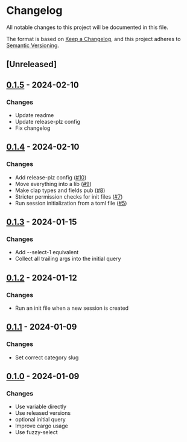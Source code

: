 # Changelog
All notable changes to this project will be documented in this file.

The format is based on [Keep a Changelog](https://keepachangelog.com/en/1.0.0/),
and this project adheres to [Semantic Versioning](https://semver.org/spec/v2.0.0.html).

## [Unreleased]
## [0.1.5](https://github.com/knutwalker/sessionizer/compare/0.1.4...0.1.5) - 2024-02-10
### Changes

- Update readme
- Update release-plz config
- Fix changelog
## [0.1.4](https://github.com/knutwalker/sessionizer/compare/0.1.3...0.1.4) - 2024-02-10
### Changes

- Add release-plz config ([#10](https://github.com/knutwalker/sessionizer/pull/10))
- Move everything into a lib ([#9](https://github.com/knutwalker/sessionizer/pull/9))
- Make clap types and fields pub ([#8](https://github.com/knutwalker/sessionizer/pull/8))
- Stricter permission checks for init files ([#7](https://github.com/knutwalker/sessionizer/pull/7))
- Run session initialization from a toml file ([#5](https://github.com/knutwalker/sessionizer/pull/5))
## [0.1.3](https://github.com/knutwalker/sessionizer/compare/v0.1.2...v0.1.3) - 2024-01-15
### Changes

- Add --select-1 equivalent
- Collect all trailing args into the initial query
## [0.1.2](https://github.com/knutwalker/sessionizer/compare/v0.1.1...v0.1.2) - 2024-01-12
### Changes

- Run an init file when a new session is created
## [0.1.1](https://github.com/knutwalker/sessionizer/compare/v0.1.0...v0.1.1) - 2024-01-09
### Changes

- Set correct category slug
## [0.1.0](https://github.com/knutwalker/sessionizer/releases/tag/v0.1.0) - 2024-01-09
### Changes

- Use variable directly
- Use released versions
- optional initial query
- Improve cargo usage
- Use fuzzy-select
